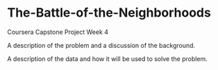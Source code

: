 # The-Battle-of-the-Neighborhoods
Coursera Capstone Project Week 4

A description of the problem and a discussion of the background. 



A description of the data and how it will be used to solve the problem. 
